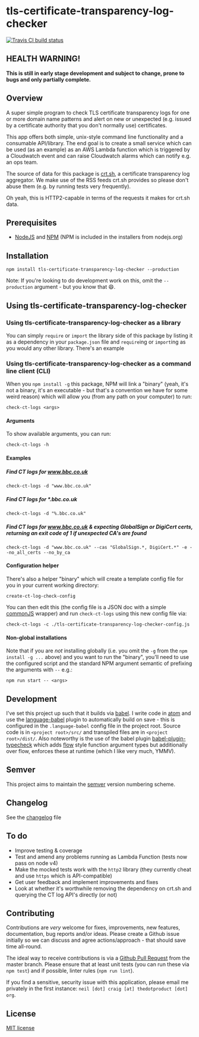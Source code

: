 # tls-certificate-transparency-log-checker

[![Travis CI build status](https://travis-ci.org/neilstuartcraig/tls-certificate-transparency-log-checker.svg)](https://travis-ci.org/neilstuartcraig/tls-certificate-transparency-log-checker)  


## HEALTH WARNING!
**This is still in early stage development and subject to change, prone to bugs and only partially complete.**

## Overview
A super simple program to check TLS certificate transparency logs for one or more domain name patterns and alert on new or unexpected (e.g. issued by a certificate authority that you don't normally use) certificates.

This app offers both simple, unix-style command line functionality and a consumable API/library. The end goal is to create a small service which can be used (as an example) as an AWS Lambda function which is triggered by a Cloudwatch event and can raise Cloudwatch alarms which can notify e.g. an ops team.

The source of data for this package is [crt.sh](https://crt.sh), a certificate transparency log aggregator. We make use of the RSS feeds crt.sh provides so please don't abuse them (e.g. by running tests very frequently).

Oh yeah, this is HTTP2-capable in terms of the requests it makes for crt.sh data.


## Prerequisites

* [NodeJS](https://nodejs.org/) and [NPM](https://www.npmjs.com/) (NPM is included in the installers from nodejs.org)


## Installation

```
npm install tls-certificate-transparency-log-checker --production
```

Note: If you're looking to do development work on this, omit the `--production` argument - but you know that :smile:.

## Using tls-certificate-transparency-log-checker

### Using tls-certificate-transparency-log-checker as a library
You can simply `require` or `import` the library side of this package by listing it as a dependency in your `package.json` file and `require`ing or `import`ing as you would any other library. There's an example

### Using tls-certificate-transparency-log-checker as a command line client (CLI)
When you `npm install -g` this package, NPM will link a "binary" (yeah, it's not a binary, it's an executable - but that's a convention we have for some weird reason) which will allow you (from any path on your computer) to run:

```
check-ct-logs <args>
```

#### Arguments
To show available arguments, you can run:

```
check-ct-logs -h
```

#### Examples

##### Find CT logs for www.bbc.co.uk
```
check-ct-logs -d "www.bbc.co.uk"
```

##### Find CT logs for \*.bbc.co.uk
```
check-ct-logs -d "%.bbc.co.uk"
```

##### Find CT logs for www.bbc.co.uk & expecting GlobalSign or DigiCert certs, returning an exit code of 1 if unexpected CA's are found
```
check-ct-logs -d "www.bbc.co.uk" --cas "GlobalSign.*, DigiCert.*" -e --no_all_certs --no_by_ca
```

#### Configuration helper
There's also a helper "binary" which will create a template config file for you in your current working directory:

```
create-ct-log-check-config
```

You can then edit this (the config file is a JSON doc with a simple [commonJS](https://en.wikipedia.org/wiki/CommonJS) wrapper) and run `check-ct-logs` using this new config file via:

```
check-ct-logs -c ./tls-certificate-transparency-log-checker-config.js
```

#### Non-global installations
Note that if you are *not* installing globally (i.e. you omit the `-g` from the `npm install -g ...` above) and you want to run the "binary", you'll need to use the configured script and the standard NPM argument semantic of prefixing the arguments with `--` e.g.:

```
npm run start -- <args>
```

## Development
I've set this project up such that it builds via [babel](https://babeljs.io/). I write code in [atom](https://atom.io/) and use the [language-babel](https://atom.io/packages/language-babel) plugin to automatically build on save - this is configured in the `.language-babel` config file in the project root. Source code is in `<project root>/src/` and transpiled files are in `<project root>/dist/`. Also noteworthy is the use of the babel plugin [babel-plugin-typecheck](https://github.com/codemix/babel-plugin-typecheck) which adds [flow](https://flowtype.org/) style function argument types but additionally over flow, enforces these at runtime (which I like very much, YMMV).


## Semver
This project aims to maintain the [semver](http://semver.org/) version numbering scheme.


## Changelog
See the [changelog](./changelog.md) file


## To do
* Improve testing & coverage
* Test and amend any problems running as Lambda Function (tests now pass on node v4)
* Make the mocked tests work with the `http2` library (they currently cheat and use `https` which is API-compatible)
* Get user feedback and implement improvements and fixes
* Look at whether it's worthwhile removing the dependency on crt.sh and querying the CT log API's directly (or not)


## Contributing
Contributions are *very* welcome for fixes, improvements, new features, documentation, bug reports and/or ideas. Please create a Github issue initially so we can discuss and agree actions/approach - that should save time all-round.

The ideal way to receive contributions is via a [Github Pull Request](https://help.github.com/articles/using-pull-requests/) from the master branch. Please ensure that at least unit tests (you can run these via `npm test`) and if possible, linter rules (`npm run lint`).

If you find a sensitive, security issue with this application, please email me privately in the first instance: `neil [dot] craig [at] thedotproduct [dot] org`.


## License
[MIT license](./license.md)
